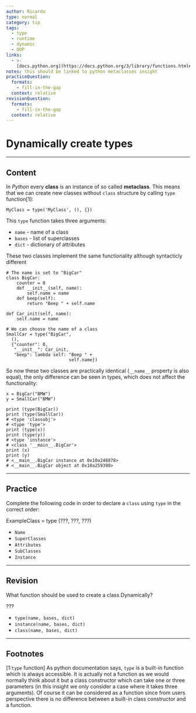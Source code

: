 ```yaml
---
author: Ricardo
type: normal
category: tip
tags:
  - type
  - runtime
  - dynamic
  - OOP
links:
  - >-
    [docs.python.org](https://docs.python.org/3/library/functions.html#type){website}
notes: this should be linked to python metaclasses insight
practiceQuestion:
  formats:
    - fill-in-the-gap
  context: relative
revisionQuestion:
  formats:
    - fill-in-the-gap
  context: relative
---
```


# Dynamically create types


---

## Content

In *Python* every **class** is an instance of so called **metaclass**. This means that we can create new classes without `class` structure by calling `type` function[1]:

```plain-text
MyClass = type('MyClass', (), {})
```

This `type` function takes three arguments:

- `name` - name of a class
- `bases` - list of superclasses
- `dict` - dictionary of attributes

These two classes implement the same functionality although syntacticly different

```plain-text
# The name is set to "BigCar"
class BigCar:
    counter = 0
    def __init__(self, name):
        self.name = name
    def beep(self):
        return "Beep " + self.name

def Car_init(self, name):
    self.name = name

# We can choose the name of a class
SmallCar = type("BigCar",
  (),
  {"counter": 0,
   "__init__": Car_init,
   "beep": lambda self: "Beep " +
                        self.name})
```

So now these two classes are practically identical (`__name__` property is also equal), the only difference can be seen in types, which does not affect the functionality:

```plain-text
x = BigCar("BMW")
y = SmallCar("BMW")

print (type(BigCar))
print (type(SmallCar))
# <type 'classobj'>
# <type 'type'>
print (type(x))
print (type(y))
# <type 'instance'>
# <class '__main__.BigCar'>
print (x)
print (y)
# <__main__.BigCar instance at 0x10a248878>
# <__main__.BigCar object at 0x10a259390>
```


---

## Practice

Complete the following code in order to declare a `class` using `type` in the correct order:

ExampleClass = type (???, ???, ???)

- `Name`
- `SuperClasses`
- `Attributes`
- `SubClasses`
- `Instance`


---

## Revision

What function should be used to create a class Dynamically?

???

- `type(name, bases, dict)`
- `instance(name, bases, dict)`
- `class(name, bases, dict)`


---

## Footnotes

[1:`type` function]
As python documentation says, `type` is a built-in function which is always accessible. It is actually not a function as we would normally think about it but a class constructor which can take one or three parameters (in this insight we only consider a case where it takes three arguments). Of course it can be considered as a function since from users perspective there is no difference between a built-in class constructor and a function.
